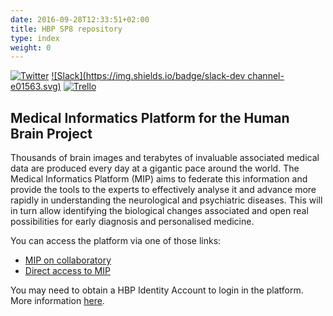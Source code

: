 ```yaml
---
date: 2016-09-28T12:33:51+02:00
title: HBP SP8 repository
type: index
weight: 0
---
```


[![Twitter](https://img.shields.io/twitter/follow/HBPmedical%20platform.svg?style=social)](https://twitter.com/intent/follow?screen_name=HBPmedical) [![Slack](https://img.shields.io/badge/slack-dev channel-e01563.svg)](https://hbpsp8.slack.com/archives/dev)
[![Trello](https://img.shields.io/badge/trello-infrastructure-blue.svg)](https://trello.com/b/h66fm9Ad/dev-research-infrastructure)

## Medical Informatics Platform for the Human Brain Project

Thousands of brain images and terabytes of invaluable associated medical data are produced every day at a gigantic pace around the world. The Medical Informatics Platform (MIP) aims to federate this information and provide the tools to the experts to effectively analyse it and advance more rapidly in understanding the neurological and psychiatric diseases. This will in turn allow identifying the biological changes associated and open real possibilities for early diagnosis and personalised medicine.

You can access the platform via one of those links:

* [MIP on collaboratory](https://collab.humanbrainproject.eu/#/collab/50/nav/242)
* [Direct access to MIP](https://mip.humanbrainproject.eu)

You may need to obtain a HBP Identity Account to login in the platform. More information [here](https://www.humanbrainproject.eu/platform-access).
